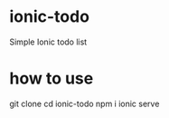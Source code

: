 # ionic-todo

Simple Ionic todo list

# how to use

git clone <repo url>
cd ionic-todo
npm i
ionic serve
